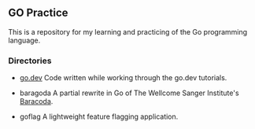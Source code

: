 ## GO Practice

This is a repository for my learning and practicing of the Go programming language.

### Directories
- [go.dev](https://go.dev/)
Code written while working through the go.dev tutorials.

- baragoda
A partial rewrite in Go of The Wellcome Sanger Institute's [Baracoda](https://github.com/sanger/baracoda).

- goflag
A lightweight feature flagging application.